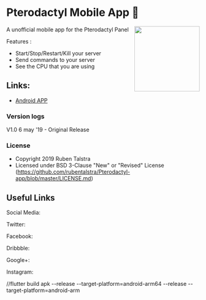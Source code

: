 # Pterodactyl Mobile App 🚀

A unofficial mobile app for the Pterodactyl Panel
<img align="right" src="https://pterodactyl.io/pterodactyl.png" height="170">

Features :
- Start/Stop/Restart/Kill your server
- Send commands to your server
- See the CPU that you are using


## Links:

+ [Android APP](https://play.google.com/store/apps/details?id=nl.rubentalstra.pterodactyl_app)



### Version logs

V1.0 6 may '19 - Original Release



### License

- Copyright 2019 Ruben Talstra
- Licensed under BSD 3-Clause "New" or "Revised" License (https://github.com/rubentalstra/Pterodactyl-app/blob/master/LICENSE.md)


## Useful Links


Social Media:

Twitter: 

Facebook: 

Dribbble: 

Google+: 

Instagram: 


//flutter build apk --release --target-platform=android-arm64 --release --target-platform=android-arm
